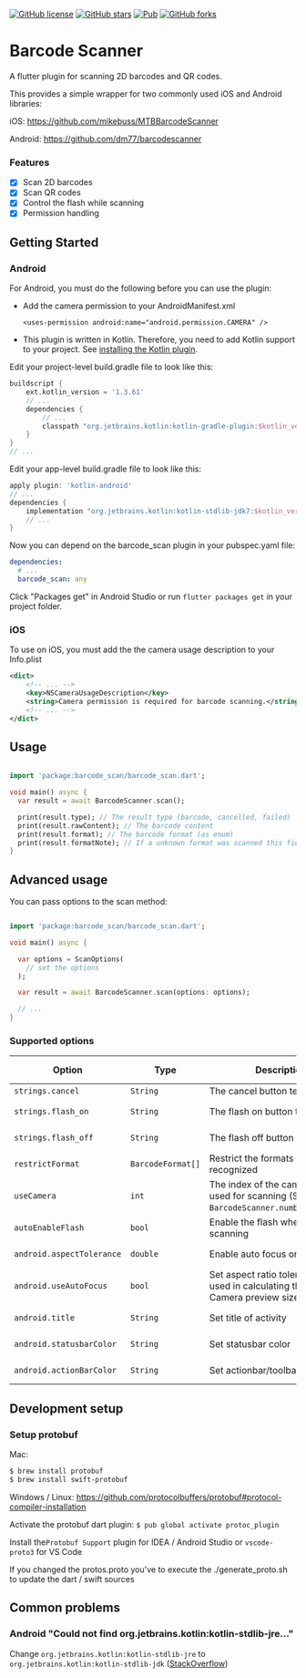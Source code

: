 [![GitHub license](https://img.shields.io/github/license/mintware-de/flutter_barcode_reader.svg)](https://github.com/mintware-de/flutter_barcode_reader/blob/master/LICENSE)
[![GitHub stars](https://img.shields.io/github/stars/mintware-de/flutter_barcode_reader)](https://github.com/mintware-de/flutter_barcode_reader/stargazers)
[![Pub](https://img.shields.io/pub/v/barcode_scan.svg)](https://pub.dartlang.org/packages/barcode_scan)
[![GitHub forks](https://img.shields.io/github/forks/mintware-de/flutter_barcode_reader)](https://github.com/mintware-de/flutter_barcode_reader/network)

# Barcode Scanner

A flutter plugin for scanning 2D barcodes and QR codes.

This provides a simple wrapper for two commonly used iOS and Android libraries:

iOS: https://github.com/mikebuss/MTBBarcodeScanner

Android: https://github.com/dm77/barcodescanner

### Features

- [x] Scan 2D barcodes
- [x] Scan QR codes
- [x] Control the flash while scanning
- [x] Permission handling

## Getting Started

### Android

For Android, you must do the following before you can use the plugin:

- Add the camera permission to your AndroidManifest.xml

  `<uses-permission android:name="android.permission.CAMERA" />`

- This plugin is written in Kotlin. Therefore, you need to add Kotlin support to your project. See [installing the Kotlin plugin](https://kotlinlang.org/docs/tutorials/kotlin-android.html#installing-the-kotlin-plugin).

Edit your project-level build.gradle file to look like this:

```groovy
buildscript {
    ext.kotlin_version = '1.3.61'
    // ...
    dependencies {
        // ...
        classpath "org.jetbrains.kotlin:kotlin-gradle-plugin:$kotlin_version"
    }
}
// ...
```

Edit your app-level build.gradle file to look like this:

```groovy
apply plugin: 'kotlin-android'
// ...
dependencies {
    implementation "org.jetbrains.kotlin:kotlin-stdlib-jdk7:$kotlin_version"
    // ...
}
```

Now you can depend on the barcode_scan plugin in your pubspec.yaml file:

```yaml
dependencies:
  # ...
  barcode_scan: any
```

Click "Packages get" in Android Studio or run `flutter packages get` in your project folder.

### iOS

To use on iOS, you must add the the camera usage description to your Info.plist

```xml
<dict>
    <!-- ... -->
    <key>NSCameraUsageDescription</key>
    <string>Camera permission is required for barcode scanning.</string>
    <!-- ... -->
</dict>
```

## Usage

```dart

import 'package:barcode_scan/barcode_scan.dart';

void main() async {
  var result = await BarcodeScanner.scan();

  print(result.type); // The result type (barcode, cancelled, failed)
  print(result.rawContent); // The barcode content
  print(result.format); // The barcode format (as enum)
  print(result.formatNote); // If a unknown format was scanned this field contains a note
}
```

## Advanced usage

You can pass options to the scan method:

```dart

import 'package:barcode_scan/barcode_scan.dart';

void main() async {

  var options = ScanOptions(
    // set the options
  );

  var result = await BarcodeScanner.scan(options: options);

  // ...
}
```

### Supported options

| Option                    | Type              | Description                                                                               | Supported by  |
| ------------------------- | ----------------- | ----------------------------------------------------------------------------------------- | ------------- |
| `strings.cancel`          | `String`          | The cancel button text on iOS                                                             | iOS only      |
| `strings.flash_on`        | `String`          | The flash on button text                                                                  | iOS + Android |
| `strings.flash_off`       | `String`          | The flash off button text                                                                 | iOS + Android |
| `restrictFormat`          | `BarcodeFormat[]` | Restrict the formats which are recognized                                                 | iOS + Android |
| `useCamera`               | `int`             | The index of the camera which is used for scanning (See `BarcodeScanner.numberOfCameras`) | iOS + Android |
| `autoEnableFlash`         | `bool`            | Enable the flash when start scanning                                                      | iOS + Android |
| `android.aspectTolerance` | `double`          | Enable auto focus on Android                                                              | Android only  |
| `android.useAutoFocus`    | `bool`            | Set aspect ratio tolerance level used in calculating the optimal Camera preview size      | Android only  |
| `android.title`           | `String`          | Set title of activity                                                                     | Android only  |
| `android.statusbarColor`  | `String`          | Set statusbar color                                                                       | Android only  |
| `android.actionBarColor`  | `String`          | Set actionbar/toolbar color                                                               | Android only  |

## Development setup

### Setup protobuf

Mac:

```bash
$ brew install protobuf
$ brew install swift-protobuf
```

Windows / Linux: https://github.com/protocolbuffers/protobuf#protocol-compiler-installation

Activate the protobuf dart plugin:
`$ pub global activate protoc_plugin`

Install the`Protobuf Support` plugin for IDEA / Android Studio or `vscode-proto3` for VS Code

If you changed the protos.proto you've to execute the ./generate_proto.sh to update the dart / swift sources

## Common problems

### Android "Could not find org.jetbrains.kotlin:kotlin-stdlib-jre..."

Change `org.jetbrains.kotlin:kotlin-stdlib-jre` to `org.jetbrains.kotlin:kotlin-stdlib-jdk`
([StackOverflow](https://stackoverflow.com/a/53358817))